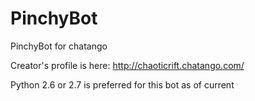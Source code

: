 PinchyBot
=========

PinchyBot for chatango

Creator's profile is here: http://chaoticrift.chatango.com/

Python 2.6 or 2.7 is preferred for this bot as of current

